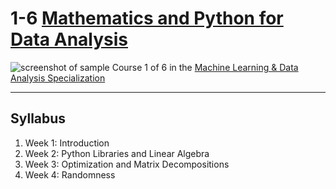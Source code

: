 # 1-6 [Mathematics and Python for Data Analysis](https://www.coursera.org/learn/mathematics-and-python)
![screenshot of sample](https://camo.githubusercontent.com/155454a7b63c33bf8a96fb6d8fe6d6f6989e1658/68747470733a2f2f636f7572736572612d636f757273652d70686f746f732e73332e616d617a6f6e6177732e636f6d2f30352f3134653863303230343831316537393162646535643034346234336362652f30362e6a7067)
Course 1 of 6 in the [Machine Learning & Data Analysis Specialization](https://www.coursera.org/specializations/machine-learning-data-analysis)
***
## Syllabus
1. Week 1: Introduction[]()
2. Week 2: Python Libraries and Linear Algebra[]()
3. Week 3: Optimization and Matrix Decompositions[]()
4. Week 4: Randomness[]()
